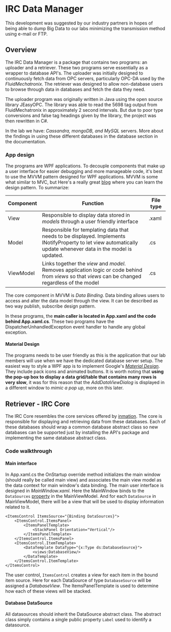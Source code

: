 # IRC Data Manager
 This development was suggested by our industry partners in hopes of being able to dump Big Data to our labs minimizing the transmission method using e-mail or FTP. 

 ## Overview 
 The IRC Data Manager is a package that contains two programs: an uploader and a retriever. These two programs serve essentially as a wrapper to database API's. The uploader was initially designed to continuously fetch data from OPC servers, particularly OPC-DA used by the _FluidMechatronix_. The retriever was designed to allow non-database users to browse through data in databases and fetch the data they need.
 
 The uploader program was originally written in Java using the open source  library JEasyOPC. The library was able to read the 5698 tag output from  FluidMechatronix in approximately 2 second intervals. But due to poor type conversions and false tag headings given by the library, the project was then  rewritten in C#.
 
 In the lab we have: _Cassandra, mongoDB, and MySQL_ servers. More about the findings in using these different databases in the database section in the documentation.
 
 ### App design
 The programs are WPF applications. To decouple components that make up a user interface for easier debugging and more manageable code, it's best to use the MVVM pattern designed for WPF applications. MVVM is some what similar to MVC, but  Here's a really great [blog](https://rachel53461.wordpress.com/) where you can learn the design pattern. To summarize:

 | Component | Function                                                                                                                                                       | File type |
 | --------- | -------------------------------------------------------------------------------------------------------------------------------------------------------------- | --------- |
 | View      | Responsible to display data stored in _models_ through a user friendly interface                                                                               | .xaml     |
 | Model     | Responsible for templating data that needs to be displayed. Implements INotifyProperty to let view automatically update whenever data in the model is updated. | .cs       |
 | ViewModel | Links together the _view_ and _model_. Removes application logic or code behind from _views_ so that _views_ can be changed regardless of the model            | .cs       |

 The core component in MVVM is _Data Binding_. Data binding allows users to access and alter the data model through the view. It can be described as two way publish, subscribe design pattern.

 In these programs, the **main caller is located in App.xaml and the code behind App.xaml.cs**. These two programs have the DispatcherUnhandledException event handler to handle any global exception. 

 #### Material Design
 The programs needs to be user friendly as this is the application that our lab members will  use when we have the dedicated database server setup. The easiest way to style a WPF app is to implement Google's [_Material Design_](http://materialdesigninxaml.net/). They include pack icons and animated buttons. It is worth noting that **using the pop-up box to display a data grid/table that contains many rows is very slow**, it was for this reason that the _AddDataViewDialog_ is displayed in a different window to _mimic a pop up_, more on this later.

## Retriever - IRC Core
The IRC Core resembles the core services offered by [inmation](http://www.inmation.com/). The core is responsible for displaying and retrieving data from these databases. Each of these databases should wrap a common database abstract class so new databases can be supported just by installing the API's package and implementing the same database abstract class.

### Code walkthrough
#### Main interface
In App.xaml.cs the OnStartup override method initializes the main window (should really be called main view) and associates the main view model as the data context for main window's data binding. The main user interface is designed in _MainWindow.xaml_. Here the MainWindow binds to the `DataSources` [property](https://www.tutorialspoint.com/csharp/csharp_properties) in the MainViewModel. And for each `DataSource` in MainViewModel, there will be a view that will be used to display information related to it. 
```xaml
<ItemsControl ItemsSource="{Binding DataSources}">
    <ItemsControl.ItemsPanel>
        <ItemsPanelTemplate>
            <StackPanel Orientation="Vertical"/>
        </ItemsPanelTemplate>
    </ItemsControl.ItemsPanel>
    <ItemsControl.ItemTemplate>
        <DataTemplate DataType="{x:Type ds:DatabaseSource}">
            <views:DatabaseView/>
        </DataTemplate>
    </ItemsControl.ItemTemplate>
</ItemsControl>
```
The user control, `ItemsControl` creates a view for each item in the bound item source. Here for each DataSource of type `DatabaseSource` will be assigned a _DatabaseView_. The ItemsPanelTemplate is used to determine how each of these views will be stacked.

#### Database DataSource
All datasources should inherit the DataSource abstract class. The abstract class simply contains a single public property `Label` used to identify a datasource. 